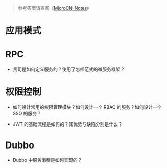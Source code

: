 > 参考答案请查阅《[MicroCN-Notes](https://github.com/wx-chevalier/MicroCN-Notes?q=)》

# 应用模式

# RPC

- 贵司是如何定义服务的？使用了怎样范式的微服务框架？

# 权限控制

- 如何设计常用的权限管理模块？如何设计一个 RBAC 的服务？如何设计一个 SSO 的服务？

- JWT 的基础流程是如何的？其优势与缺陷分别是什么？

# Dubbo

- Dubbo 中服务消费是如何实现的？

